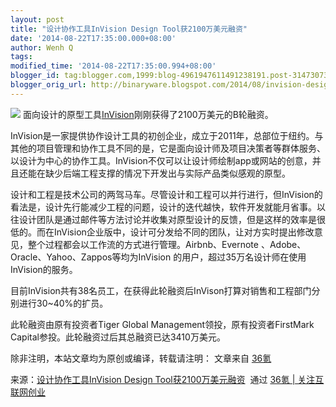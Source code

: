 ```yaml
---
layout: post
title: "设计协作工具InVision Design Tool获2100万美元融资"
date: '2014-08-22T17:35:00.000+08:00'
author: Wenh Q
tags:
modified_time: '2014-08-22T17:35:00.994+08:00'
blogger_id: tag:blogger.com,1999:blog-4961947611491238191.post-3147307376377413421
blogger_orig_url: http://binaryware.blogspot.com/2014/08/invision-design-tool2100.html
---
```

![](https://images-blogger-opensocial.googleusercontent.com/gadgets/proxy?url=http%3A%2F%2Fa.36krcnd.com%2Fphoto%2F2014%2F39a6ba3a1fcb4bbf9855fc3a65f9be0f.jpg&container=blogger&gadget=a&rewriteMime=image%2F*)
面向设计的原型工具[InVision](http://www.invisionapp.com/)刚刚获得了2100万美元的B轮融资。

InVision是一家提供协作设计工具的初创企业，成立于2011年，总部位于纽约。与其他的项目管理和协作工具不同的是，它是面向设计师及项目决策者等群体服务、以设计为中心的协作工具。InVision不仅可以让设计师绘制app或网站的创意，并且还能在缺少后端工程支撑的情况下开发出与实际产品类似感观的原型。

设计和工程是技术公司的两驾马车。尽管设计和工程可以并行进行，但InVision的看法是，设计先行能减少工程的问题，设计的迭代越快，软件开发就能月省事。以往设计团队是通过邮件等方法讨论并收集对原型设计的反馈，但是这样的效率是很低的。而在InVision企业版中，设计可分发给不同的团队，让对方实时提出修改意见，整个过程都会以工作流的方式进行管理。Airbnb、Evernote
、Adobe、Oracle、Yahoo、Zappos等均为InVision
的用户，超过35万名设计师在使用InVision的服务。

目前InVision共有38名员工，在获得此轮融资后InVison打算对销售和工程部门分别进行30~40%的扩员。

此轮融资由原有投资者Tiger Global Management领投，原有投资者FirstMark
Capital参投。此轮融资过后其总融资已达3410万美元。

除非注明，本站文章均为原创或编译，转载请注明： 文章来自
[36氪](http://www.36kr.com/)

来源：[设计协作工具InVision Design
Tool获2100万美元融资](http://www.36kr.com/p/214380.html)  通过 [36氪 |
关注互联网创业](http://www.36kr.com/)
